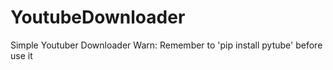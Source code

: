 # YoutubeDownloader
Simple Youtuber Downloader
Warn: Remember to 'pip install pytube' before use it
